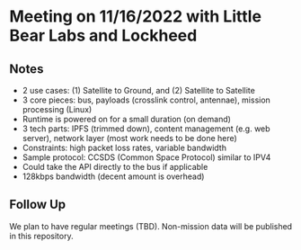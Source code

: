 # Meeting on 11/16/2022 with Little Bear Labs and Lockheed

## Notes

* 2 use cases: (1) Satellite to Ground, and (2) Satellite to Satellite
* 3 core pieces: bus, payloads (crosslink control, antennae), mission processing (Linux)
* Runtime is powered on for a small duration (on demand)
* 3 tech parts: IPFS (trimmed down), content management (e.g. web server), network layer (most work needs to be done here)
* Constraints: high packet loss rates, variable bandwidth
* Sample protocol: CCSDS (Common Space Protocol) similar to IPV4
* Could take the API directly to the bus if applicable
* 128kbps bandwidth (decent amount is overhead)

## Follow Up

We plan to have regular meetings (TBD).  Non-mission data will be published in this repository.